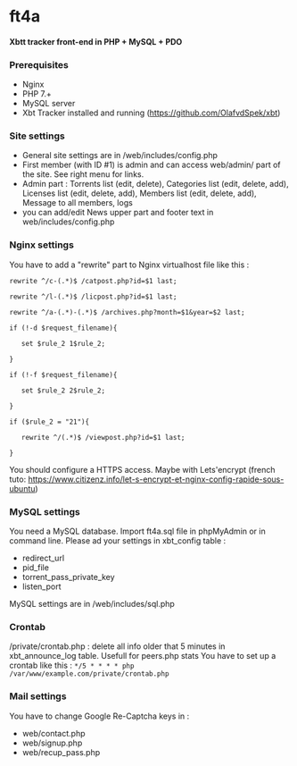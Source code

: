 # ft4a
#### Xbtt tracker front-end in PHP + MySQL + PDO

### Prerequisites
- Nginx
- PHP 7.+
- MySQL server
- Xbt Tracker installed and running (https://github.com/OlafvdSpek/xbt)

### Site settings
- General site settings are in /web/includes/config.php
- First member (with ID #1) is admin and can access web/admin/ part of the site. See right menu for links.
- Admin part : Torrents list (edit, delete), Categories list (edit, delete, add), Licenses list (edit, delete, add), Members list (edit, delete, add), Message to all members, logs
- you can add/edit News upper part and footer text in web/includes/config.php

### Nginx settings
You have to add a "rewrite" part to Nginx virtualhost file like this :

``rewrite ^/c-(.*)$ /catpost.php?id=$1 last;``

``rewrite ^/l-(.*)$ /licpost.php?id=$1 last;``

``rewrite ^/a-(.*)-(.*)$ /archives.php?month=$1&year=$2 last;``

``if (!-d $request_filename){``

``   set $rule_2 1$rule_2;``

``}``

``if (!-f $request_filename){``

``   set $rule_2 2$rule_2;``

``}``

``if ($rule_2 = "21"){``

``   rewrite ^/(.*)$ /viewpost.php?id=$1 last;``

``}``

You should configure a HTTPS access. Maybe with Lets'encrypt (french tuto: https://www.citizenz.info/let-s-encrypt-et-nginx-config-rapide-sous-ubuntu)

### MySQL settings
You need a MySQL database. Import ft4a.sql file in phpMyAdmin or in command line.
Please ad your settings in xbt_config table :
- redirect_url
- pid_file
- torrent_pass_private_key
- listen_port

MySQL settings are in /web/includes/sql.php

### Crontab
/private/crontab.php : delete all info older that 5 minutes in xbt_announce_log table. Usefull for peers.php stats
You have to set up a crontab like this : ``*/5 * * * * php /var/www/example.com/private/crontab.php``

### Mail settings
You have to change Google Re-Captcha keys in :
- web/contact.php
- web/signup.php
- web/recup_pass.php

